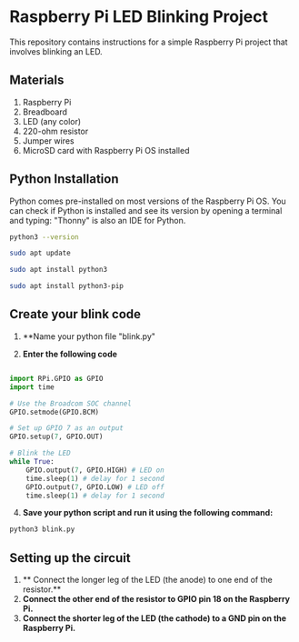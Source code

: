 # Raspberry Pi LED Blinking Project

This repository contains instructions for a simple Raspberry Pi project that involves blinking an LED.

## Materials

1. Raspberry Pi
2. Breadboard
3. LED (any color)
4. 220-ohm resistor
5. Jumper wires
6. MicroSD card with Raspberry Pi OS installed

## Python Installation

Python comes pre-installed on most versions of the Raspberry Pi OS. You can check if Python is installed and see its version by opening a terminal and typing:
"Thonny" is also an IDE for Python.

```bash
python3 --version
```
```bash
sudo apt update

```
```bash
sudo apt install python3

```
```bash
sudo apt install python3-pip

```

## Create your blink code

1. **Name your python file "blink.py"

2. **Enter the following code**

```python

import RPi.GPIO as GPIO
import time

# Use the Broadcom SOC channel
GPIO.setmode(GPIO.BCM)

# Set up GPIO 7 as an output
GPIO.setup(7, GPIO.OUT)

# Blink the LED
while True:
    GPIO.output(7, GPIO.HIGH) # LED on
    time.sleep(1) # delay for 1 second
    GPIO.output(7, GPIO.LOW) # LED off
    time.sleep(1) # delay for 1 second
```
4. **Save your python script and run it using the following command:**

```python
python3 blink.py
```

## Setting up the circuit
1. ** Connect the longer leg of the LED (the anode) to one end of the resistor.**
2. **Connect the other end of the resistor to GPIO pin 18 on the Raspberry Pi.**
3. **Connect the shorter leg of the LED (the cathode) to a GND pin on the Raspberry Pi.**


